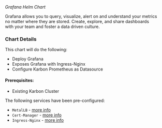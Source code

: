*Grafana Helm Chart*

Grafana allows you to query, visualize, alert on and understand your metrics no matter where they are stored. Create, explore, and share dashboards with your team and foster a data driven culture.

### Chart Details

This chart will do the following:

- Deploy Grafana
- Exposes Grafana with Ingress-Nginx
- Configure Karbon Prometheus as Datasource

#### Prerequisites:

- Existing Karbon Cluster

The following services have been pre-configured:

- `MetalLB` - [more info](https://metallb.universe.tf/)
- `Cert-Manager` - [more info](https://cert-manager.io/docs/installation/kubernetes/)
- `Ingress-Nginx` - [more info](https://kubernetes.github.io/ingress-nginx/)
